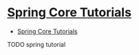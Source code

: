 # [Spring Core Tutorials](https://howtodoinjava.com/spring-core/)

- [Spring Core Tutorials](#spring-core-tutorials)












TODO spring tutorial